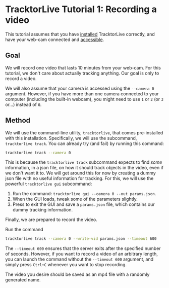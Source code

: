 # TracktorLive Tutorial 1: Recording a video

This tutorial assumes that you have [installed](../../DOCS/03-installation.md)
TracktorLive correctly, and have your web-cam connected and
[accessible](../../DOCS/COMPORT.md).

## Goal

We will record one video that lasts 10 minutes from your web-cam. For this
tutorial, we don't care about actually tracking anything. Our goal is only to
record a video.

We will also assume that your camera is accessed using the `--camera 0`
argument. However, if you have more than one camera connected to your computer
(including the built-in webcam), you might need to use `1` or `2` (or `3` or...)
instead of `0`.


## Method

We will use the command-line utility, `tracktorlive`, that comes pre-installed
with this installation. Specifically, we will use the subcommand, `tracktorlive
track`. You can already try (and fail) by running this command:

```bash
tracktorlive track --camera 0
```

This is because the `tracktorlive track` subcommand expects to find *some*
information, in a json file, on how it should track objects in the video, even if we don't want
it to. We will get around this for now by creating a dummy json file with no
useful information for tracking. For this, we will use the powerful
`tracktorlive gui` subcommand:

1. Run the command: `tracktorlive gui --camera 0 --out params.json`.
2. When the GUI loads, tweak some of the parameters slightly.
3. Press <Esc> to exit the GUI and save a `params.json` file, which contains our
   dummy tracking information.

Finally, we are prepared to record the video.

Run the command

```bash
tracktorlive track --camera 0 --write-vid params.json --timeout 600
```

The `--timeout 600` ensures that the server exits after the specified number of
seconds. However, if you want to record a video of an arbitrary length, you can
launch the command without the `--timeout 600` argument, and simply press
`Ctrl+C` whenever you want to stop recording.

The video you desire should be saved as an mp4 file with a randomly generated
name.
